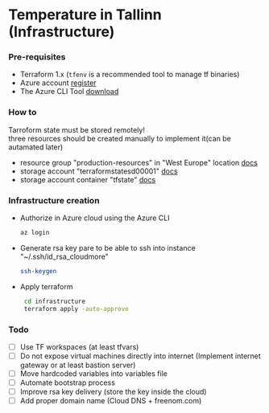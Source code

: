 # Temperature in Tallinn (Infrastructure)


### Pre-requisites
 - Terraform 1.x (`tfenv` is a recommended tool to manage tf binaries)
 - Azure account [register](https://azure.microsoft.com/en-us/free/)
 - The Azure CLI Tool [download](https://docs.microsoft.com/en-us/cli/azure/install-azure-cli)

### How to

Tarroform state must be stored remotely! \
three resources should be created manually to implement it(can be autamated later)

 - resource group  "production-resources" in "West Europe" location [docs](https://docs.microsoft.com/en-us/azure/azure-resource-manager/management/manage-resource-groups-portal)
 - storage account "terraformstatesd00001" [docs](https://docs.microsoft.com/en-us/azure/storage/common/storage-account-overview)
 - storage account container "tfstate" [docs](https://docs.microsoft.com/en-us/azure/storage/blobs/storage-blobs-introduction)

### Infrastructure creation

 - Authorize in Azure cloud using the Azure CLI 
    ```bash
    az login
    ```
 - Generate rsa key pare to be able to ssh into instance "~/.ssh/id_rsa_cloudmore"
    ```bash
    ssh-keygen
    ```
 - Apply terraform 
   ```bash
    cd infrastructure
    terraform apply -auto-approve
    ```

### Todo

- [ ] Use TF workspaces (at least tfvars)
- [ ] Do not expose virtual machines directly into internet (Implement internet gateway or at least bastion server)
- [ ] Move hardcoded variables into variables file
- [ ] Automate bootstrap process
- [ ] Improve rsa key delivery (store the key inside the cloud)
- [ ] Add proper domain name (Cloud DNS + freenom.com)
